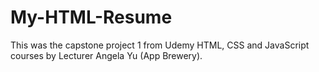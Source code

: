 # My-HTML-Resume
This was the capstone project 1 from Udemy HTML, CSS and JavaScript courses by Lecturer Angela Yu (App Brewery).
